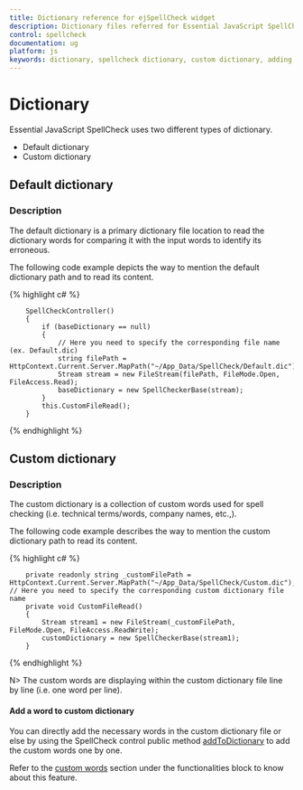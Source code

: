 ```yaml
---
title: Dictionary reference for ejSpellCheck widget
description: Dictionary files referred for Essential JavaScript SpellCheck control.
control: spellcheck
documentation: ug
platform: js
keywords: dictionary, spellcheck dictionary, custom dictionary, adding a word
---
```

# Dictionary

Essential JavaScript SpellCheck uses two different types of dictionary.

 * Default dictionary 
 * Custom dictionary

## Default dictionary 

### Description

The default dictionary is a primary dictionary file location to read the dictionary words for comparing it with the input words to identify its erroneous. 

The following code example depicts the way to mention the default dictionary path and to read its content.

{% highlight c# %}

        SpellCheckController()
        {
            if (baseDictionary == null)
            {
                // Here you need to specify the corresponding file name (ex. Default.dic)
                string filePath = HttpContext.Current.Server.MapPath("~/App_Data/SpellCheck/Default.dic");
                Stream stream = new FileStream(filePath, FileMode.Open, FileAccess.Read);
                baseDictionary = new SpellCheckerBase(stream);
            }
            this.CustomFileRead();
        }

{% endhighlight %}

## Custom dictionary 

### Description

The custom dictionary is a collection of custom words used for spell checking (i.e. technical terms/words, company names, etc.,). 

The following code example describes the way to mention the custom dictionary path to read its content.

{% highlight c# %}

        private readonly string _customFilePath = HttpContext.Current.Server.MapPath("~/App_Data/SpellCheck/Custom.dic"); // Here you need to specify the corresponding custom dictionary file name
        private void CustomFileRead()
        {
            Stream stream1 = new FileStream(_customFilePath, FileMode.Open, FileAccess.ReadWrite);
            customDictionary = new SpellCheckerBase(stream1);
        }

{% endhighlight %}

N> The custom words are displaying within the custom dictionary file line by line (i.e. one word per line). 

#### Add a word to custom dictionary

You can directly add the necessary words in the custom dictionary file or else by using the SpellCheck control public method [addToDictionary](/api/js/ejspellcheck#methods:addtodictionary) to add the custom words one by one.

Refer to the [custom words](js/spellcheck/functionalities#custom-words) section under the functionalities block to know about this feature.